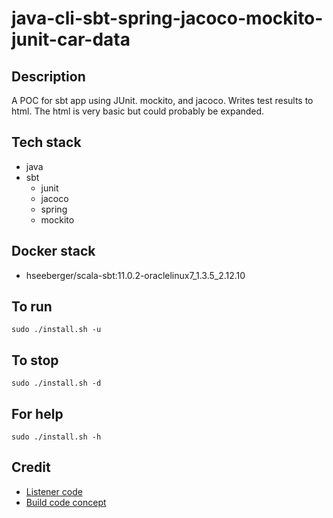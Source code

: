 # java-cli-sbt-spring-jacoco-mockito-junit-car-data

## Description
A POC for sbt app using JUnit.
mockito, and jacoco. Writes test
results to html. The html is very basic
but could probably be expanded.

## Tech stack
- java
- sbt
  - junit
  - jacoco
  - spring
  - mockito

## Docker stack
- hseeberger/scala-sbt:11.0.2-oraclelinux7_1.3.5_2.12.10

## To run
`sudo ./install.sh -u`

## To stop
`sudo ./install.sh -d`

## For help
`sudo ./install.sh -h`

## Credit
- [Listener code](https://livebook.manning.com/book/sbt-in-action/chapter-5)
- [Build code concept](https://github.com/sbt/junit-interface/blob/develop/src/sbt-test/simple/test-listener/build.sbt)
